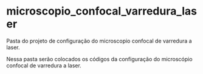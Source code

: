 # microscopio_confocal_varredura_laser
Pasta do projeto de configuração do microscopio confocal de varredura a laser.

Nessa pasta serão colocados os códigos da configuração do microscópio confocal de varredura a laser.
